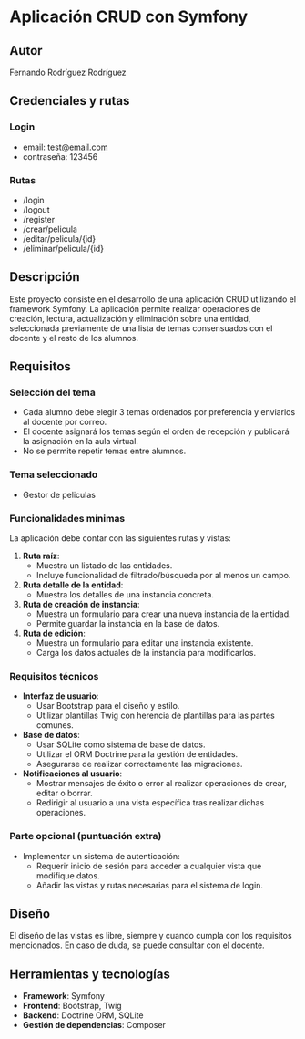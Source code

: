 # Aplicación CRUD con Symfony

## Autor
 Fernando Rodríguez Rodríguez

## Credenciales y rutas
### Login
- email: test@email.com
- contraseña: 123456

### Rutas
- /login
- /logout
- /register
- /crear/pelicula
- /editar/pelicula/{id}
- /eliminar/pelicula/{id}


## Descripción
Este proyecto consiste en el desarrollo de una aplicación CRUD utilizando el framework Symfony. La aplicación permite realizar operaciones de creación, lectura, actualización y eliminación sobre una entidad, seleccionada previamente de una lista de temas consensuados con el docente y el resto de los alumnos.

## Requisitos
### Selección del tema
- Cada alumno debe elegir 3 temas ordenados por preferencia y enviarlos al docente por correo.
- El docente asignará los temas según el orden de recepción y publicará la asignación en la aula virtual.
- No se permite repetir temas entre alumnos.

### Tema seleccionado
- Gestor de peliculas

### Funcionalidades mínimas
La aplicación debe contar con las siguientes rutas y vistas:
1. **Ruta raíz**: 
   - Muestra un listado de las entidades.
   - Incluye funcionalidad de filtrado/búsqueda por al menos un campo.
2. **Ruta detalle de la entidad**: 
   - Muestra los detalles de una instancia concreta.
3. **Ruta de creación de instancia**: 
   - Muestra un formulario para crear una nueva instancia de la entidad.
   - Permite guardar la instancia en la base de datos.
4. **Ruta de edición**: 
   - Muestra un formulario para editar una instancia existente.
   - Carga los datos actuales de la instancia para modificarlos.

### Requisitos técnicos
- **Interfaz de usuario**: 
  - Usar Bootstrap para el diseño y estilo.
  - Utilizar plantillas Twig con herencia de plantillas para las partes comunes.
- **Base de datos**: 
  - Usar SQLite como sistema de base de datos.
  - Utilizar el ORM Doctrine para la gestión de entidades.
  - Asegurarse de realizar correctamente las migraciones.
- **Notificaciones al usuario**: 
  - Mostrar mensajes de éxito o error al realizar operaciones de crear, editar o borrar.
  - Redirigir al usuario a una vista específica tras realizar dichas operaciones.

### Parte opcional (puntuación extra)
- Implementar un sistema de autenticación:
  - Requerir inicio de sesión para acceder a cualquier vista que modifique datos.
  - Añadir las vistas y rutas necesarias para el sistema de login.

## Diseño
El diseño de las vistas es libre, siempre y cuando cumpla con los requisitos mencionados. En caso de duda, se puede consultar con el docente.

## Herramientas y tecnologías
- **Framework**: Symfony
- **Frontend**: Bootstrap, Twig
- **Backend**: Doctrine ORM, SQLite
- **Gestión de dependencias**: Composer